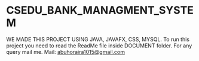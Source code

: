 # CSEDU_BANK_MANAGMENT_SYSTEM
WE MADE THIS PROJECT USING JAVA, JAVAFX, CSS, MYSQL. 
To run this project you need to read the ReadMe file inside DOCUMENT folder.
For any query mail me. Mail: abuhoraira1015@gmail.com
